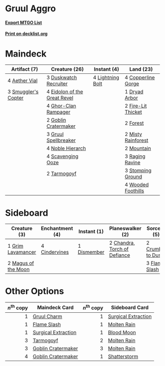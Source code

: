 # Gruul Aggro

#### [Export MTGO List](../collection/Gruul%20Aggro/Gruul%20Aggro.txt)
#### [Print on decklist.org](http://decklist.org/?deckmain=4%09Aether%20Vial%0A4%09Copperline%20Gorge%0A1%09Dryad%20Arbor%0A3%09Duskwatch%20Recruiter%0A4%09Eidolon%20of%20the%20Great%20Revel%0A2%09Fire-Lit%20Thicket%0A2%09Forest%0A4%09Ghor-Clan%20Rampager%0A2%09Goblin%20Cratermaker%0A3%09Gruul%20Spellbreaker%0A4%09Lightning%20Bolt%0A2%09Misty%20Rainforest%0A2%09Mountain%0A4%09Noble%20Hierarch%0A3%09Raging%20Ravine%0A4%09Scavenging%20Ooze%0A3%09Smuggler's%20Copter%0A3%09Stomping%20Ground%0A2%09Tarmogoyf%0A4%09Wooded%20Foothills&deckside=2%09Chandra,%20Torch%20of%20Defiance%0A4%09Cindervines%0A2%09Crumble%20to%20Dust%0A1%09Dismember%0A3%09Flame%20Slash%0A1%09Grim%20Lavamancer%0A2%09Magus%20of%20the%20Moon)
# Maindeck

|                                         Artifact (7)                                         |                                             Creature (26)                                             |                                      Instant (4)                                       |                                          Land (23)                                          |
|----------------------------------------------------------------------------------------------|-------------------------------------------------------------------------------------------------------|----------------------------------------------------------------------------------------|---------------------------------------------------------------------------------------------|
|4 [Aether Vial](http://gatherer.wizards.com/Pages/Card/Details.aspx?multiverseid=48146)       |3 [Duskwatch Recruiter](http://gatherer.wizards.com/Pages/Card/Details.aspx?multiverseid=409961)       |4 [Lightning Bolt](http://gatherer.wizards.com/Pages/Card/Details.aspx?multiverseid=806)|4 [Copperline Gorge](http://gatherer.wizards.com/Pages/Card/Details.aspx?multiverseid=209408)|
|3 [Smuggler's Copter](http://gatherer.wizards.com/Pages/Card/Details.aspx?multiverseid=417808)|4 [Eidolon of the Great Revel](http://gatherer.wizards.com/Pages/Card/Details.aspx?multiverseid=442117)|                                                                                        |1 [Dryad Arbor](http://gatherer.wizards.com/Pages/Card/Details.aspx?multiverseid=136196)     |
|                                                                                              |4 [Ghor-Clan Rampager](http://gatherer.wizards.com/Pages/Card/Details.aspx?multiverseid=366287)        |                                                                                        |2 [Fire-Lit Thicket](http://gatherer.wizards.com/Pages/Card/Details.aspx?multiverseid=409560)|
|                                                                                              |2 [Goblin Cratermaker](http://gatherer.wizards.com/Pages/Card/Details.aspx?multiverseid=452853)        |                                                                                        |2 [Forest](http://gatherer.wizards.com/Pages/Card/Details.aspx?multiverseid=439860)          |
|                                                                                              |3 [Gruul Spellbreaker](http://gatherer.wizards.com/Pages/Card/Details.aspx?multiverseid=457323)        |                                                                                        |2 [Misty Rainforest](http://gatherer.wizards.com/Pages/Card/Details.aspx?multiverseid=405102)|
|                                                                                              |4 [Noble Hierarch](http://gatherer.wizards.com/Pages/Card/Details.aspx?multiverseid=179434)            |                                                                                        |2 [Mountain](http://gatherer.wizards.com/Pages/Card/Details.aspx?multiverseid=439859)        |
|                                                                                              |4 [Scavenging Ooze](http://gatherer.wizards.com/Pages/Card/Details.aspx?multiverseid=420783)           |                                                                                        |3 [Raging Ravine](http://gatherer.wizards.com/Pages/Card/Details.aspx?multiverseid=457142)   |
|                                                                                              |2 [Tarmogoyf](http://gatherer.wizards.com/Pages/Card/Details.aspx?multiverseid=136142)                 |                                                                                        |3 [Stomping Ground](http://gatherer.wizards.com/Pages/Card/Details.aspx?multiverseid=405110) |
|                                                                                              |                                                                                                       |                                                                                        |4 [Wooded Foothills](http://gatherer.wizards.com/Pages/Card/Details.aspx?multiverseid=405116)|


# Sideboard

|                                         Creature (3)                                         |                                    Enchantment (4)                                     |                                     Instant (1)                                      |                                           Planeswalker (2)                                            |                                        Sorcery (5)                                         |
|----------------------------------------------------------------------------------------------|----------------------------------------------------------------------------------------|--------------------------------------------------------------------------------------|-------------------------------------------------------------------------------------------------------|--------------------------------------------------------------------------------------------|
|1 [Grim Lavamancer](http://gatherer.wizards.com/Pages/Card/Details.aspx?multiverseid=430589)  |4 [Cindervines](http://gatherer.wizards.com/Pages/Card/Details.aspx?multiverseid=457305)|1 [Dismember](http://gatherer.wizards.com/Pages/Card/Details.aspx?multiverseid=382182)|2 [Chandra, Torch of Defiance](http://gatherer.wizards.com/Pages/Card/Details.aspx?multiverseid=417683)|2 [Crumble to Dust](http://gatherer.wizards.com/Pages/Card/Details.aspx?multiverseid=401850)|
|2 [Magus of the Moon](http://gatherer.wizards.com/Pages/Card/Details.aspx?multiverseid=136152)|                                                                                        |                                                                                      |                                                                                                       |3 [Flame Slash](http://gatherer.wizards.com/Pages/Card/Details.aspx?multiverseid=416914)    |


# Other Options

|*n*<sup>th</sup> copy|                                        Maindeck Card                                         |*n*<sup>th</sup> copy|                                        Sideboard Card                                        |
|--------------------:|----------------------------------------------------------------------------------------------|--------------------:|----------------------------------------------------------------------------------------------|
|                    1|[Gruul Charm](http://gatherer.wizards.com/Pages/Card/Details.aspx?multiverseid=366360)        |                    1|[Surgical Extraction](http://gatherer.wizards.com/Pages/Card/Details.aspx?multiverseid=397706)|
|                    1|[Flame Slash](http://gatherer.wizards.com/Pages/Card/Details.aspx?multiverseid=416914)        |                    1|[Molten Rain](http://gatherer.wizards.com/Pages/Card/Details.aspx?multiverseid=425928)        |
|                    1|[Surgical Extraction](http://gatherer.wizards.com/Pages/Card/Details.aspx?multiverseid=397706)|                    1|[Blood Moon](http://gatherer.wizards.com/Pages/Card/Details.aspx?multiverseid=45386)          |
|                    3|[Tarmogoyf](http://gatherer.wizards.com/Pages/Card/Details.aspx?multiverseid=136142)          |                    2|[Molten Rain](http://gatherer.wizards.com/Pages/Card/Details.aspx?multiverseid=425928)        |
|                    3|[Goblin Cratermaker](http://gatherer.wizards.com/Pages/Card/Details.aspx?multiverseid=452853) |                    3|[Molten Rain](http://gatherer.wizards.com/Pages/Card/Details.aspx?multiverseid=425928)        |
|                    4|[Goblin Cratermaker](http://gatherer.wizards.com/Pages/Card/Details.aspx?multiverseid=452853) |                    1|[Shatterstorm](http://gatherer.wizards.com/Pages/Card/Details.aspx?multiverseid=130370)       |

